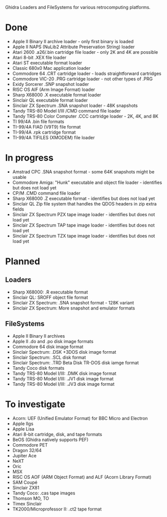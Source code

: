 Ghidra Loaders and FileSystems for various retrocomputing platforms.

# Done
- Apple II Binary II archive loader - only first binary is loaded
- Apple II NAPS (NuLib2 Attribute Preservation String) loader
- Atari 2600 .a26/.bin cartridge file loader - only 2K and 4K are possible
- Atari 8-bit .XEX file loader
- Atari ST executable format loader
- Classic 680x0 Mac application loader
- Commodore 64 .CRT cartridge loader - loads straightforward cartridges
- Commodore VIC-20 .PRG cartridge loader - not other types of .PRG
- Exidy Sorcerer .SNP snapshot loader
- RISC OS AIF (Arm Image Format) loader
- Sharp X68000 .X executable format loader
- Sinclair QL executable format loader
- Sinclair ZX Spectrum .SNA snapshot loader - 48K snapshots
- Tandy TRS-80 Model I/III /CMD command file loader
- Tandy TRS-80 Color Computer .CCC cartridge loader - 2K, 4K, and 8K
- TI 99/4A .bin file formats
- TI-99/4A FIAD (V9T9) file format
- TI-99/4A .rpk cartridge format
- TI-99/4A TIFILES (XMODEM) file loader

# In progress
- Amstrad CPC .SNA snapshot format - some 64K snapshots might be usable
- Commodore Amiga: "Hunk" executable and object file loader - identifies but does not load yet
- CP/M .CMD command file loader
- Sharp X68000 .Z executable format - identifies but does not load yet
- Sinclair QL Zip file system that handles the QDOS headers in zip extra fields
- Sinclair ZX Spectrum PZX tape image loader - identifies but does not load yet
- Sinclair ZX Spectrum TAP tape image loader - identifies but does not load yet
- Sinclair ZX Spectrum TZX tape image loader - identifies but does not load yet

# Planned
## Loaders
- Sharp X68000: .R executable format
- Sinclair QL: SROFF object file format
- Sinclair ZX Spectrum: .SNA snapshot format - 128K variant
- Sinclair ZX Spectrum: More snapshot and emulator formats

## FileSystems
- Apple II Binary II archives
- Apple II .do and .po disk image formats
- Commodore 64 disk image format
- Sinclair Spectrum: .DSK +3DOS disk image format
- Sinclair Spectrum: .SCL disk format
- Sinclair Spectrum: .TRD Beta Disk TR-DOS disk iamge format
- Tandy Coco disk formats
- Tandy TRS-80 Model I/III: .DMK disk image format
- Tandy TRS-80 Model I/III: .JV1 disk image format
- Tandy TRS-80 Model I/III: .JV3 disk image format

# To investigate
- Acorn: UEF (Unified Emulator Format) for BBC Micro and Electron
- Apple IIgs
- Apple Lisa
- Atari 8-bit cartridge, disk, and tape formats
- BeOS (Ghidra natively supports PEF)
- Commodore PET
- Dragon 32/64
- Jupiter Ace
- NeXT
- Oric
- MSX
- RISC OS AOF (ARM Object Format) and ALF (Acorn Library Format)
- SAM Coupé
- Sinclair ZX81
- Tandy Coco: .cas tape images
- Thomson MO, TO
- Timex Sinclair
- TK2000/Microprofessor II: .ct2 tape format